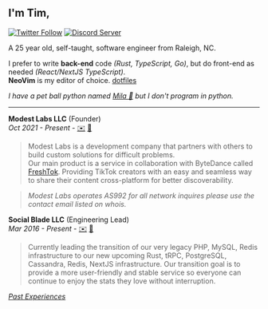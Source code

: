 ## I'm **Tim**,

[![Twitter Follow](https://img.shields.io/twitter/follow/ModestTim?color=00acee&label=@ModestTim&logo=twitter&logoColor=fff&style=flat-square)](https://twitter.com/modesttim)
[![Discord Server](https://img.shields.io/discord/313591755180081153?color=5865F2&label=Modest%20Labs%20Discord&logo=discord&logoColor=fff&style=flat-square)](https://discord.gg/modest)

A 25 year old, self-taught, software engineer from Raleigh, NC.

I prefer to write **back-end** code _(Rust, TypeScript, Go)_, but do front-end as needed _(React/NextJS TypeScript)_.  
**NeoVim** is my editor of choice. [dotfiles](https://github.com/TimothyCole/dotfiles)

_I have a pet ball python named [Mila 🐍](https://www.instagram.com/stories/highlights/17920168666864385/) but I don't program in python._

---

**Modest Labs LLC** (Founder)  
_Oct 2021 - Present_ -
[✉️](mailto:tim@modest.so)
[🔗](https://modest.so)

> Modest Labs is a development company that partners with others to build custom solutions for difficult problems.  
> Our main product is a service in collaboration with ByteDance called [FreshTok](https://FreshTok.bot). Providing TikTok creators with an easy and seamless way to share their content cross-platform for better discoverability.

> _Modest Labs operates AS992 for all network inquires please use the contact email listed on whois._

**Social Blade LLC** (Engineering Lead)  
_Mar 2016 - Present_ -
[✉️](mailto:tim@socialblade.com)
[🔗](https://socialblade.com)

> Currently leading the transition of our very legacy PHP, MySQL, Redis infrastructure to our new upcoming Rust, tRPC, PostgreSQL, Cassandra, Redis, NextJS infrastructure. Our transition goal is to provide a more user-friendly and stable service so everyone can continue to enjoy the stats they love without interruption.

_[Past Experiences](https://www.linkedin.com/in/modesttim)_
